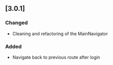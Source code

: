 ## [3.0.1]
### Changed
 - Cleaning and refactoring of the MainNavigator
### Added
 - Navigate back to previous route after login
